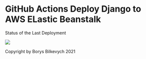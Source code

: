 # GitHub Actions Deploy Django to AWS ELastic Beanstalk

Status of the Last Deployment

<img src="https://github.com/Boniker/labs2020/workflows/CI-CD-Pipeline-to-AWS-ElasticBeanstalk/badge.svg?branch=main">
<br>

  
Copyright by Borys Bilkevych 2021
